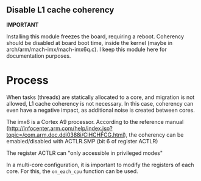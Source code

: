 ## Disable L1 cache coherency

**IMPORTANT**

Installing this module freezes the board, requiring a reboot. Coherency should be disabled at board boot time, inside the kernel (maybe in arch/arm/mach-imx/mach-imx6q.c). I keep this module here for documentation purposes.

# Process

When tasks (threads) are statically allocated to a core, and migration is not allowed, L1 cache coherency is not
necessary. In this case, coherency can even have a negative impact, as additional noise is created between cores.

The imx6 is a Cortex A9 processor. According to the reference manual 
(http://infocenter.arm.com/help/index.jsp?topic=/com.arm.doc.ddi0388i/CIHCHFCG.html), the coherency can be
emabled/disabled with ACTLR.SMP (bit 6 of register ACTLR)

The register ACTLR can "only accessible in privileged modes"  

In a multi-core configuration, it is important to modify the registers of each core. For this, the `on_each_cpu`
function can be used.